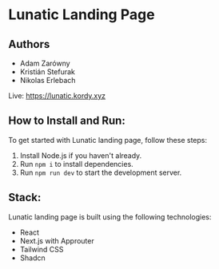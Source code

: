 # Lunatic Landing Page
## Authors
- Adam Zarówny
- Kristián Stefurak
- Nikolas Erlebach

Live: https://lunatic.kordy.xyz

## How to Install and Run:

To get started with Lunatic landing page, follow these steps:

1. Install Node.js if you haven't already.
2. Run `npm i` to install dependencies.
3. Run `npm run dev` to start the development server.

## Stack:

Lunatic landing page is built using the following technologies:

- React
- Next.js with Approuter
- Tailwind CSS
- Shadcn
